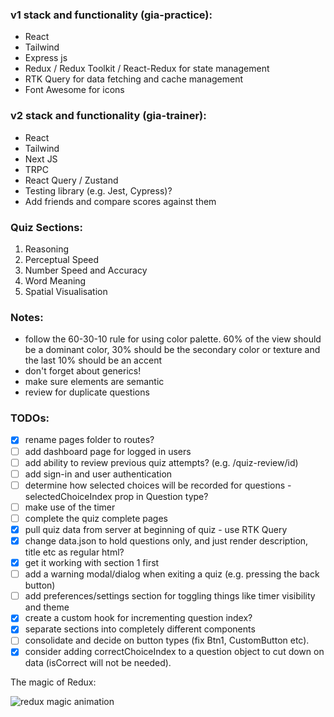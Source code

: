 ### v1 stack and functionality (gia-practice):

- React
- Tailwind
- Express js
- Redux / Redux Toolkit / React-Redux for state management
- RTK Query for data fetching and cache management
- Font Awesome for icons

### v2 stack and functionality (gia-trainer):

- React
- Tailwind
- Next JS
- TRPC
- React Query / Zustand
- Testing library (e.g. Jest, Cypress)?
- Add friends and compare scores against them

### Quiz Sections:

1. Reasoning
2. Perceptual Speed
3. Number Speed and Accuracy
4. Word Meaning
5. Spatial Visualisation

### Notes:

- follow the 60-30-10 rule for using color palette. 60% of the view should be a dominant color, 30% should be the secondary color or texture and the last 10% should be an accent
- don't forget about generics!
- make sure elements are semantic
- review for duplicate questions

### TODOs:

- [x] rename pages folder to routes?
- [ ] add dashboard page for logged in users
- [ ] add ability to review previous quiz attempts? (e.g. /quiz-review/id)
- [ ] add sign-in and user authentication
- [ ] determine how selected choices will be recorded for questions - selectedChoiceIndex prop in Question type?
- [ ] make use of the timer
- [ ] complete the quiz complete pages
- [x] pull quiz data from server at beginning of quiz - use RTK Query
- [x] change data.json to hold questions only, and just render description, title etc as regular html?
- [x] get it working with section 1 first
- [ ] add a warning modal/dialog when exiting a quiz (e.g. pressing the back button)
- [ ] add preferences/settings section for toggling things like timer visibility and theme
- [x] create a custom hook for incrementing question index?
- [x] separate sections into completely different components
- [ ] consolidate and decide on button types (fix Btn1, CustomButton etc).
- [x] consider adding correctChoiceIndex to a question object to cut down on data (isCorrect will not be needed).

The magic of Redux:

![redux magic animation](https://d33wubrfki0l68.cloudfront.net/01cc198232551a7e180f4e9e327b5ab22d9d14e7/b33f4/assets/images/reduxdataflowdiagram-49fa8c3968371d9ef6f2a1486bd40a26.gif)
